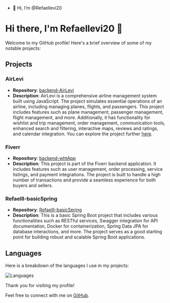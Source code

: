 - 👋 Hi, I’m @Refaellevi20
# Hi there, I'm Refaellevi20 👋

Welcome to my GitHub profile! Here's a brief overview of some of my notable projects:

## Projects

### AirLevi
- **Repository**: [backend-AirLevi](https://github.com/Refaellevi20/backend-AirLevi)
- **Description**: AirLevi is a comprehensive airline management system built using JavaScript. The project simulates essential operations of an airline, including managing planes, flights, and passengers. This project includes features such as plane management, passenger management, flight management, and more. Additionally, it has functionality for wishlist and trip management, order management, communication tools, enhanced search and filtering, interactive maps, reviews and ratings, and calendar integration. You can explore the project further [here](https://backend-airlevi-12.onrender.com).

### Fiverr
- **Repository**: [backend-whtApp](https://github.com/Refaellevi20/backend-whtApp)
- **Description**: This project is part of the Fiverr backend application. It includes features such as user management, order processing, service listings, and payment integrations. The project is built to handle a high number of transactions and provide a seamless experience for both buyers and sellers.

### Refaelll-basicSpring
- **Repository**: [Refaelll-basicSpring](https://github.com/Refaellevi20/Refaelll-basicSpring)
- **Description**: This is a basic Spring Boot project that includes various functionalities such as RESTful services, Swagger integration for API documentation, Docker for containerization, Spring Data JPA for database interactions, and more. The project serves as a good starting point for building robust and scalable Spring Boot applications.

## Languages

Here is a breakdown of the languages I use in my projects:

![Languages](https://github-readme-stats.vercel.app/api/top-langs/?username=Refaellevi20&layout=compact)

Thank you for visiting my profile!

Feel free to connect with me on [GitHub](https://github.com/Refaellevi20).
